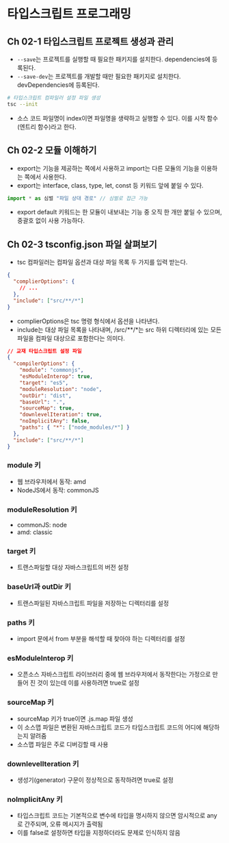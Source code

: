 # 타입스크립트 프로그래밍

## Ch 02-1 타입스크립트 프로젝트 생성과 관리

- `--save`는 프로젝트를 실행할 때 필요한 패키지를 설치한다. dependencies에 등록된다.
- `--save-dev`는 프로젝트를 개발할 때만 필요한 패키지로 설치한다. devDependencies에 등록된다.

```bash
# 타입스크립트 컴파일러 설정 파일 생성
tsc --init
```

- 소스 코드 파일명이 index이면 파일명을 생략하고 실행할 수 있다. 이를 시작 함수(엔트리 함수)라고 한다.

## Ch 02-2 모듈 이해하기

- export는 기능을 제공하는 쪽에서 사용하고 import는 다른 모듈의 기능을 이용하는 쪽에서 사용한다.
- export는 interface, class, type, let, const 등 키워드 앞에 붙일 수 있다.

```ts
import * as 심벌 "파일 상대 경로" // 심벌로 접근 가능
```

- export default 키워드는 한 모듈이 내보내는 기능 중 오직 한 개만 붙일 수 있으며, 중괄호 없이 사용 가능하다.

## Ch 02-3 tsconfig.json 파일 살펴보기

- tsc 컴파일러는 컴파일 옵션과 대상 파일 목록 두 가지를 입력 받는다.

```json
{
  "complierOptions": {
    // ...
  },
  "include": ["src/**/*"]
}
```

- complierOptions은 tsc 명령 형식에서 옵션을 나타낸다.
- include는 대상 파일 목록을 나타내며, /src/**/*는 src 하위 디렉터리에 있는 모든 파일을 컴파일 대상으로 포함한다는 의미다.

```json
// 교재 타입스크립트 설정 파일
{
  "compilerOptions": {
    "module": "commonjs",
    "esModuleInterop": true,
    "target": "es5",
    "moduleResolution": "node",
    "outDir": "dist",
    "baseUrl": ".",
    "sourceMap": true,
    "downlevelIteration": true,
    "noImplicitAny": false,
    "paths": { "*": ["node_modules/*"] }
  },
  "include": ["src/**/*"]
}
```

### module 키

- 웹 브라우저에서 동작: amd
- NodeJS에서 동작: commonJS

### moduleResolution 키

- commonJS: node
- amd: classic

### target 키

- 트랜스파일할 대상 자바스크립트의 버전 설정

### baseUrl과 outDir 키

- 트랜스파일된 자바스크립트 파일을 저장하는 디렉터리를 설정

### paths 키

- import 문에서 from 부분을 해석할 때 찾아야 하는 디렉터리를 설정

### esModuleInterop 키

- 오픈소스 자바스크립트 라이브러리 중에 웹 브라우저에서 동작한다는 가정으로 만들어 진 것이 있는데 이를 사용하려면 true로 설정

### sourceMap 키

- sourceMap 키가 true이면 .js.map 파일 생성
- 이 소스맵 파일은 변환된 자바스크립트 코드가 타입스크립트 코드의 어디에 해당하는지 알려줌
- 소스맵 파일은 주로 디버깅할 때 사용

### downlevelIteration 키

- 생성기(generator) 구문이 정상적으로 동작하려면 true로 설정

### noImplicitAny 키

- 타입스크립트 코드는 기본적으로 변수에 타입을 명시하지 않으면 암시적으로 any로 간주되며, 오류 메시지가 출력됨
- 이를 false로 설정하면 타입을 지정하더라도 문제로 인식하지 않음

